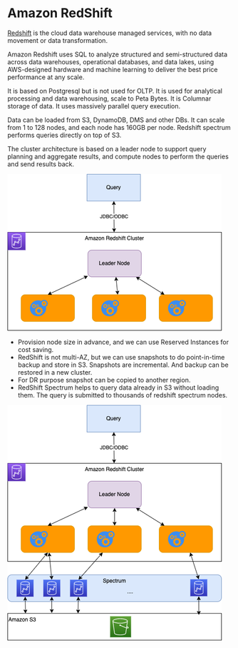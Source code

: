 # Amazon RedShift

[Redshift](https://aws.amazon.com/redshift/) is the cloud data warehouse managed services, with no data movement or data transformation. 

Amazon Redshift uses SQL to analyze structured and semi-structured data across data warehouses, operational databases, and data lakes, using AWS-designed hardware and machine learning to deliver the best price performance at any scale.

It is based on Postgresql but is not used for OLTP. It is used for analytical processing and data warehousing, scale to Peta Bytes. It is Columnar storage of data. It uses massively parallel query execution.

Data can be loaded from S3, DynamoDB, DMS and other DBs. It can scale from 1 to 128 nodes, and each node has 160GB per node. Redshift spectrum performs queries directly on top of S3.

The cluster architecture is based on a leader node to support query planning and aggregate results, and compute nodes to perform the queries and send results back.

![](./diagrams/redshift-arch.drawio.png)

* Provision node size in advance, and we can use Reserved Instances for cost saving.
* RedShift is not multi-AZ, but we can use snapshots to do point-in-time backup and store in S3. Snapshots are incremental. And backup can be restored in a new cluster.
* For DR purpose snapshot can be copied to another region.
* RedShift Spectrum helps to query data already in S3 without loading them. The query is submitted to thousands of redshift spectrum nodes.

![](./diagrams/redshift-spectrum-arch.drawio.png)

